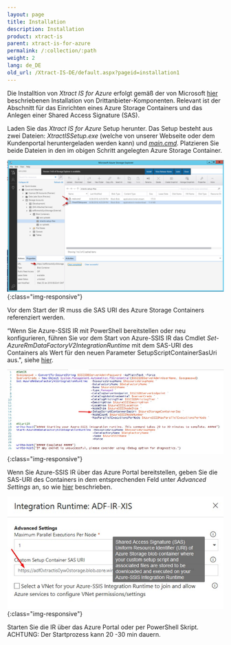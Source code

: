 ```yaml
---
layout: page
title: Installation
description: Installation
product: xtract-is
parent: xtract-is-for-azure
permalink: /:collection/:path
weight: 2
lang: de_DE
old_url: /Xtract-IS-DE/default.aspx?pageid=installation1
---
```


Die Installtion von *Xtract IS for Azure* erfolgt gemäß der von Microsoft [hier](https://docs.microsoft.com/de-de/azure/data-factory/how-to-configure-azure-ssis-ir-custom-setup) beschriebenen Installation von Drittanbieter-Komponenten. Relevant ist der Abschnitt für das Einrichten eines Azure Storage Containers und das Anlegen einer Shared Access Signature (SAS).

Laden Sie das *Xtract IS for Azure* Setup herunter. Das Setup besteht aus zwei Dateien: *XtractISSetup.exe* (welche von unserer Webseite oder dem Kundenportal heruntergeladen werden kann) und [*main.cmd*](https://files.theobald-software.com/download/XtractIS/main.cmd).
Platzieren Sie beide Dateien in den im obigen Schritt angelegten Azure Storage Container.

![XISforAzure_StorageContainer](/img/content/XISforAzure_StorageContainer.jpg){:class="img-responsive"}

Vor dem Start der IR muss die SAS URI des Azure Storage Containers referenziert werden.

“Wenn Sie Azure-SSIS IR mit PowerShell bereitstellen oder neu konfigurieren, führen Sie vor dem Start von Azure-SSIS IR das Cmdlet *Set-AzureRmDataFactoryV2IntegrationRuntime* mit dem SAS-URI des Containers als Wert für den neuen Parameter SetupScriptContainerSasUri aus.", siehe [hier]().

![XISforAzure_PS_CustomSetupContainer](/img/content/XISforAzure_PS_CustomSetupContainer.jpg){:class="img-responsive"}

Wenn Sie Azure-SSIS IR über das Azure Portal bereitstellen, geben Sie die SAS-URI des Containers in dem entsprechenden Feld unter *Advanced Settings* an, so wie [hier]() beschrieben.


![XISforAzure_Poral_CustomSetupContainer](/img/content/XISforAzure_Poral_CustomSetupContainer.jpg){:class="img-responsive"}

Starten Sie die IR über das Azure Portal oder per PowerShell Skript. ACHTUNG: Der Startprozess kann 20 -30 min dauern.

